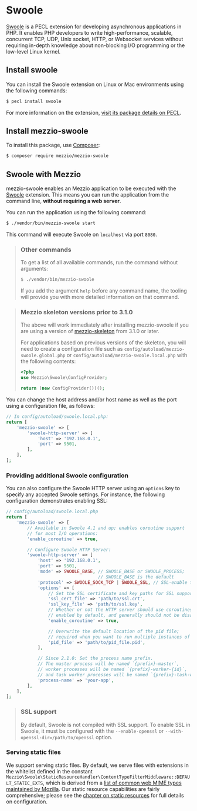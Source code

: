 # Swoole

[Swoole](https://www.swoole.co.uk/) is a PECL extension for developing
asynchronous applications in PHP. It enables PHP developers to write
high-performance, scalable, concurrent TCP, UDP, Unix socket, HTTP, or Websocket
services without requiring in-depth knowledge about non-blocking I/O programming
or the low-level Linux kernel.

## Install swoole

You can install the Swoole extension on Linux or Mac environments using the
following commands:

```bash
$ pecl install swoole
```

For more information on the extension, [visit its package details on PECL](https://pecl.php.net/package/swoole).

## Install mezzio-swoole

To install this package, use [Composer](https://getcomposer.org/):

```bash
$ composer require mezzio/mezzio-swoole
```

## Swoole with Mezzio

mezzio-swoole enables an Mezzio application to be executed with
the [Swoole](https://www.swoole.co.uk/) extension. This means you can run the
application from the command line, **without requiring a web server**.

You can run the application using the following command:

```bash
$ ./vendor/bin/mezzio-swoole start
```

This command will execute Swoole on `localhost` via port `8080`.

> ### Other commands
>
> To get a list of all available commands, run the command without arguments:
>
> ```bash
> $ ./vendor/bin/mezzio-swoole
> ```
>
> If you add the argument `help` before any command name, the tooling will
> provide you with more detailed information on that command.

> ### Mezzio skeleton versions prior to 3.1.0
>
> The above will work immediately after installing mezzio-swoole if you
> are using a version of [mezzio-skeleton](https://github.com/mezzio/mezzio-skeleton)
> from 3.1.0 or later.
>
> For applications based on previous versions of the skeleton, you will need to
> create a configuration file such as `config/autoload/mezzio-swoole.global.php`
> or `config/autoload/mezzio-swoole.local.php` with the following
> contents:
>
> ```php
> <?php
> use Mezzio\Swoole\ConfigProvider;
>
> return (new ConfigProvider())();
> ```

You can change the host address and/or host name as well as the port using a
configuration file, as follows:

```php
// In config/autoload/swoole.local.php:
return [
    'mezzio-swoole' => [
        'swoole-http-server' => [
            'host' => '192.168.0.1',
            'port' => 9501,
        ],
    ],
];
```

### Providing additional Swoole configuration

You can also configure the Swoole HTTP server using an `options` key to specify
any accepted Swoole settings. For instance, the following configuration
demonstrates enabling SSL:

```php
// config/autoload/swoole.local.php
return [
    'mezzio-swoole' => [
        // Available in Swoole 4.1 and up; enables coroutine support
        // for most I/O operations:
        'enable_coroutine' => true,

        // Configure Swoole HTTP Server:
        'swoole-http-server' => [
            'host' => '192.168.0.1',
            'port' => 9501,
            'mode' => SWOOLE_BASE, // SWOOLE_BASE or SWOOLE_PROCESS;
                                   // SWOOLE_BASE is the default
            'protocol' => SWOOLE_SOCK_TCP | SWOOLE_SSL, // SSL-enable the server
            'options' => [
                // Set the SSL certificate and key paths for SSL support:
                'ssl_cert_file' => 'path/to/ssl.crt',
                'ssl_key_file' => 'path/to/ssl.key',
                // Whether or not the HTTP server should use coroutines;
                // enabled by default, and generally should not be disabled:
                'enable_coroutine' => true,

                // Overwrite the default location of the pid file;
                // required when you want to run multiple instances of your service in different ports:
                'pid_file' => 'path/to/pid_file.pid',
            ],

            // Since 2.1.0: Set the process name prefix.
            // The master process will be named `{prefix}-master`,
            // worker processes will be named `{prefix}-worker-{id}`,
            // and task worker processes will be named `{prefix}-task-worker-{id}`
            'process-name' => 'your-app',
        ],
    ],
];
```

> ### SSL support
>
> By default, Swoole is not compiled with SSL support. To enable SSL in Swoole, it
> must be configured with the `--enable-openssl` or
> `--with-openssl-dir=/path/to/openssl` option.

### Serving static files

We support serving static files. By default, we serve files with extensions in
the whitelist defined in the constant `Mezzio\Swoole\StaticResourceHandler\ContentTypeFilterMiddleware::DEFAULT_STATIC_EXTS`,
which is derived from a [list of common web MIME types maintained by Mozilla](https://developer.mozilla.org/en-US/docs/Web/HTTP/Basics_of_HTTP/MIME_types/Complete_list_of_MIME_types).
Our static resource capabilities are fairly comprehensive; please see the
[chapter on static resources](static-resources.md) for full details on
configuration.
